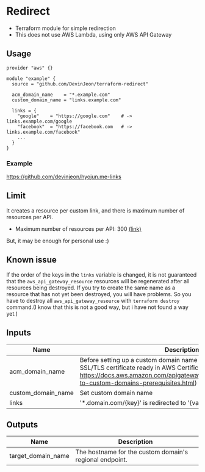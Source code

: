 # Redirect

* Terraform module for simple redirection
* This does not use AWS Lambda, using only AWS API Gateway

## Usage

```hcl
provider "aws" {}

module "example" {
  source = "github.com/DevinJeon/terraform-redirect"

  acm_domain_name    = "*.example.com"
  custom_domain_name = "links.example.com"

  links = {
    "google"    = "https://google.com"    # -> links.example.com/google
    "facebook"  = "https://facebook.com   # -> links.example.com/facebook"
    ...
  }
}
```

### Example

https://github.com/devinjeon/hyojun.me-links

## Limit

It creates a resource per custom link, and there is maximum number of resources per API.

* Maximum number of resources per API: 300 [(link)](https://docs.aws.amazon.com/apigateway/latest/developerguide/limits.html)

But, it may be enough for personal use :)

## Known issue

If the order of the keys in the `links` variable is changed, it is not guaranteed that the `aws_api_gateway_resource` resources will be regenerated after all resources being destroyed. If you try to create the same name as a resource that has not yet been destroyed, you will have problems. So you have to destroy all `aws_api_gateway_resource` with `terraform destroy` command.(I know that this is not a good way, but i have not found a way yet.)

## Inputs

| Name | Description | Type | Default | Required |
|------|-------------|:----:|:-----:|:-----:|
| acm_domain_name | Before setting up a custom domain name for an API, you must have an SSL/TLS certificate ready in AWS Certificate Manager. (Ref: https://docs.aws.amazon.com/apigateway/latest/developerguide/how-to-custom-domains-prerequisites.html) | string | - | yes |
| custom_domain_name | Set custom domain name | string | `redirect` | no |
| links | '*.domain.com/{key}' is redirected to '{value}' | map | - | yes |

## Outputs

| Name | Description |
|------|-------------|
| target_domain_name | The hostname for the custom domain's regional endpoint. |

